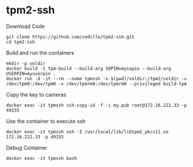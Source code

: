 # tpm2-ssh
Download Code
```
git clone https://github.com/sedillo/tpm2-ssh.git
cd tpm2-ssh
```
Build and run the containers
```
mkdir -p voldir
docker build -t tpm-build --build-arg SOPIN=mysopin --build-arg USERPIN=myuserpin .
docker run -d -it --rm --name tpmssh -v $(pwd)/voldir:/tpm2/voldir -v /dev/tpm0:/dev/tpm0 -v /dev/tpmrm0:/dev/tpmrm0 --privileged build-tpm
```
Copy the key to cameras
```
docker exec -it tpmssh ssh-copy-id -f -i my.pub root@172.16.222.33 -p 49155
```
Use the container to execute ssh 
```
docker exec -it tpmssh ssh -I /usr/local/lib/libtpm2_pkcs11.so 172.16.222.33 -p 49155
```
Debug Container 
```
docker exec -it tpmssh bash
```

